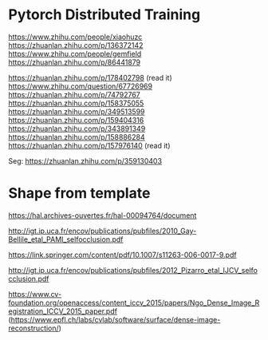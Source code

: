 # Pytorch Distributed Training
https://www.zhihu.com/people/xiaohuzc
https://zhuanlan.zhihu.com/p/136372142
https://www.zhihu.com/people/gemfield
https://zhuanlan.zhihu.com/p/86441879

https://zhuanlan.zhihu.com/p/178402798 (read it)
https://www.zhihu.com/question/67726969
https://zhuanlan.zhihu.com/p/74792767
https://zhuanlan.zhihu.com/p/158375055
https://zhuanlan.zhihu.com/p/349513599
https://zhuanlan.zhihu.com/p/159404316
https://zhuanlan.zhihu.com/p/343891349
https://zhuanlan.zhihu.com/p/158886284
https://zhuanlan.zhihu.com/p/157976140 (read it)

Seg: https://zhuanlan.zhihu.com/p/359130403


# Shape from template

https://hal.archives-ouvertes.fr/hal-00094764/document

http://igt.ip.uca.fr/encov/publications/pubfiles/2010_Gay-Bellile_etal_PAMI_selfocclusion.pdf

https://link.springer.com/content/pdf/10.1007/s11263-006-0017-9.pdf

http://igt.ip.uca.fr/encov/publications/pubfiles/2012_Pizarro_etal_IJCV_selfocclusion.pdf

https://www.cv-foundation.org/openaccess/content_iccv_2015/papers/Ngo_Dense_Image_Registration_ICCV_2015_paper.pdf (https://www.epfl.ch/labs/cvlab/software/surface/dense-image-reconstruction/)
